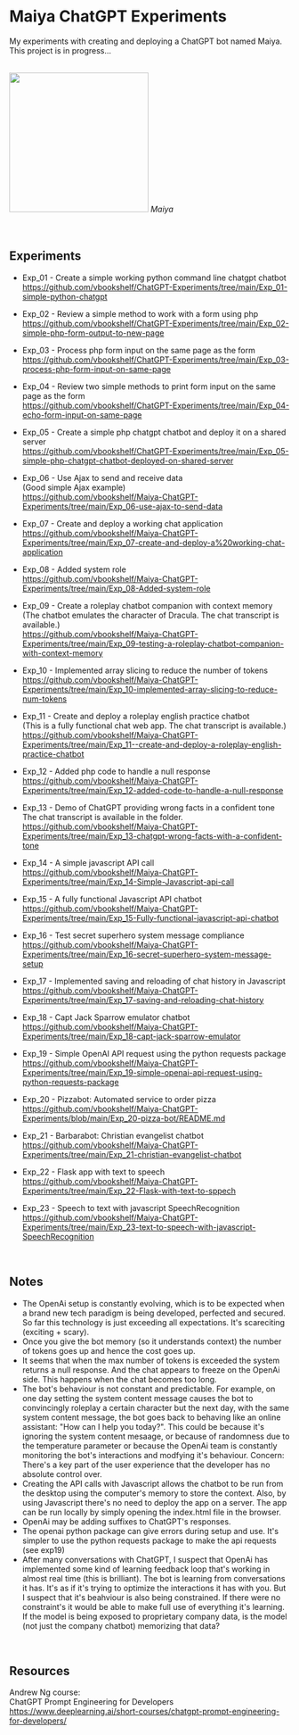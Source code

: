 # Maiya ChatGPT Experiments
My experiments with creating and deploying a ChatGPT bot named Maiya.<br>
This project is in progress...

<br>
<img src="https://github.com/vbookshelf/Maiya-ChatGPT-Experiments/blob/main/images/teacher1.png" width="250"></img>
<i>Maiya</i><br>

<br>

<br>

## Experiments

- Exp_01 - Create a simple working python command line chatgpt chatbot<br>
https://github.com/vbookshelf/ChatGPT-Experiments/tree/main/Exp_01-simple-python-chatgpt

- Exp_02 - Review a simple method to work with a form using php<br>
https://github.com/vbookshelf/ChatGPT-Experiments/tree/main/Exp_02-simple-php-form-output-to-new-page

- Exp_03 - Process php form input on the same page as the form<br>
https://github.com/vbookshelf/ChatGPT-Experiments/tree/main/Exp_03-process-php-form-input-on-same-page

- Exp_04 - Review two simple methods to print form input on the same page as the form<br>
https://github.com/vbookshelf/ChatGPT-Experiments/tree/main/Exp_04-echo-form-input-on-same-page

- Exp_05 - Create a simple php chatgpt chatbot and deploy it on a shared server<br>
https://github.com/vbookshelf/ChatGPT-Experiments/tree/main/Exp_05-simple-php-chatgpt-chatbot-deployed-on-shared-server

- Exp_06 - Use Ajax to send and receive data<br>
(Good simple Ajax example)<br>
https://github.com/vbookshelf/Maiya-ChatGPT-Experiments/tree/main/Exp_06-use-ajax-to-send-data

- Exp_07 - Create and deploy a working chat application<br>
https://github.com/vbookshelf/Maiya-ChatGPT-Experiments/tree/main/Exp_07-create-and-deploy-a%20working-chat-application

- Exp_08 - Added system role<br>
https://github.com/vbookshelf/Maiya-ChatGPT-Experiments/tree/main/Exp_08-Added-system-role

- Exp_09 - Create a roleplay chatbot companion with context memory<br>
(The chatbot emulates the character of Dracula. The chat transcript is available.)<br>
https://github.com/vbookshelf/Maiya-ChatGPT-Experiments/tree/main/Exp_09-testing-a-roleplay-chatbot-companion-with-context-memory

- Exp_10 - Implemented array slicing to reduce the number of tokens<br>
https://github.com/vbookshelf/Maiya-ChatGPT-Experiments/tree/main/Exp_10-implemented-array-slicing-to-reduce-num-tokens

- Exp_11 - Create and deploy a roleplay english practice chatbot<br>
(This is a fully functional chat web app. The chat transcript is available.)<br>
https://github.com/vbookshelf/Maiya-ChatGPT-Experiments/tree/main/Exp_11--create-and-deploy-a-roleplay-english-practice-chatbot

- Exp_12 - Added php code to handle a null response<br>
https://github.com/vbookshelf/Maiya-ChatGPT-Experiments/tree/main/Exp_12-added-code-to-handle-a-null-response

- Exp_13 - Demo of ChatGPT providing wrong facts in a confident tone<br>
The chat transcript is available in the folder.<br>
https://github.com/vbookshelf/Maiya-ChatGPT-Experiments/tree/main/Exp_13-chatgpt-wrong-facts-with-a-confident-tone

- Exp_14 - A simple javascript API call<br>
https://github.com/vbookshelf/Maiya-ChatGPT-Experiments/tree/main/Exp_14-Simple-Javascript-api-call

- Exp_15 - A fully functional Javascript API chatbot<br>
https://github.com/vbookshelf/Maiya-ChatGPT-Experiments/tree/main/Exp_15-Fully-functional-javascript-api-chatbot

- Exp_16 - Test secret superhero system message compliance<br>
https://github.com/vbookshelf/Maiya-ChatGPT-Experiments/tree/main/Exp_16-secret-superhero-system-message-setup

- Exp_17 - Implemented saving and reloading of chat history in Javascript<br>
https://github.com/vbookshelf/Maiya-ChatGPT-Experiments/tree/main/Exp_17-saving-and-reloading-chat-history

- Exp_18 - Capt Jack Sparrow emulator chatbot<br>
https://github.com/vbookshelf/Maiya-ChatGPT-Experiments/tree/main/Exp_18-capt-jack-sparrow-emulator

- Exp_19 - Simple OpenAI API request using the python requests package<br>
https://github.com/vbookshelf/Maiya-ChatGPT-Experiments/tree/main/Exp_19-simple-openai-api-request-using-python-requests-package

- Exp_20 - Pizzabot: Automated service to order pizza<br>
https://github.com/vbookshelf/Maiya-ChatGPT-Experiments/blob/main/Exp_20-pizza-bot/README.md

- Exp_21 - Barbarabot: Christian evangelist chatbot<br>
https://github.com/vbookshelf/Maiya-ChatGPT-Experiments/tree/main/Exp_21-christian-evangelist-chatbot

- Exp_22 - Flask app with text to speech<br>
https://github.com/vbookshelf/Maiya-ChatGPT-Experiments/tree/main/Exp_22-Flask-with-text-to-sppech

- Exp_23 - Speech to text with javascript SpeechRecognition<br>
https://github.com/vbookshelf/Maiya-ChatGPT-Experiments/tree/main/Exp_23-text-to-speech-with-javascript-SpeechRecognition


<br>

## Notes

- The OpenAi setup is constantly evolving, which is to be expected when a brand new tech paradigm is being developed, perfected and secured. So far this technology is just exceeding all expectations. It's scareciting (exciting + scary).
- Once you give the bot memory (so it understands context) the number of tokens goes up and hence the cost goes up.
- It seems that when the max number of tokens is exceeded the system returns a null response. And the chat appears to freeze on the OpenAi side. This happens when the chat becomes too long.
- The bot's behaviour is not constant and predictable. For example, on one day setting the system content message causes the bot to convincingly roleplay a certain character but the next day, with the same system content message, the bot goes back to behaving like an online assistant: "How can I help you today?". This could be because it's ignoring the system content mesaage, or because of randomness due to the temperature parameter or because the OpenAi team is constantly monitoring the bot's interactions and modfying it's behaviour. Concern: There's a key part of the user experience that the developer has no absolute control over. 
- Creating the API calls with Javascript allows the chatbot to be run from the desktop using the computer's memory to store the context. Also, by using Javascript there's no need to deploy the app on a server. The app can be run locally by simply opening the index.html file in the browser.
- OpenAi may be adding suffixes to ChatGPT's responses. 
- The openai python package can give errors during setup and use. It's simpler to use the python requests package to make the api requests (see exp19)
- After many conversations with ChatGPT, I suspect that OpenAi has implemented some kind of learning feedback loop that's working in almost real time (this is brilliant). The bot is learning from conversations it has. It's as if it's trying to optimize the interactions it has with you. But I suspect that it's beahviour is also being constrained. If there were no constraint's it would be able to make full use of everything it's learning. If the model is being exposed to proprietary company data, is the model (not just the company chatbot) memorizing that data?

<br>

## Resources
Andrew Ng course:<br>
ChatGPT Prompt Engineering for Developers<br>
https://www.deeplearning.ai/short-courses/chatgpt-prompt-engineering-for-developers/

<br>
